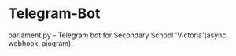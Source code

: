 # Telegram-Bot

parlament.py - Telegram bot for Secondary School 'Victoria'(async, webhook, aiogram).
